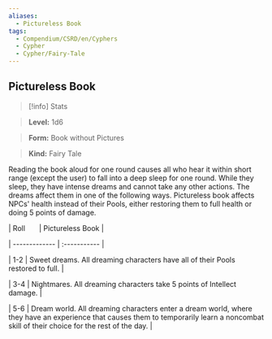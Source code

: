 ```yaml
---
aliases:
  - Pictureless Book
tags:
  - Compendium/CSRD/en/Cyphers
  - Cypher
  - Cypher/Fairy-Tale
---
```

  
    
## Pictureless Book    
>[!info] Stats    
> **Level:** 1d6    
> **Form:** Book without Pictures    
> **Kind:** Fairy Tale  
    
Reading the book aloud for one round causes all who hear it within short range (except the user) to fall into a deep sleep for one round. While they sleep, they have intense dreams and cannot take any other actions. The dreams affect them in one of the following ways. Pictureless book affects NPCs' health instead of their Pools, either restoring them to full health or doing 5 points of damage.    
  
|  Roll &nbsp; &nbsp; &nbsp; | Pictureless Book  |    
| ------------- | :----------- |    
| 1-2 | Sweet dreams. All dreaming characters have all of their Pools restored to full. |    
| 3-4 | Nightmares. All dreaming characters take 5 points of Intellect damage. |    
| 5-6 | Dream world. All dreaming characters enter a dream world, where they have an experience that causes them to temporarily learn a noncombat skill of their choice for the rest of the day. |
